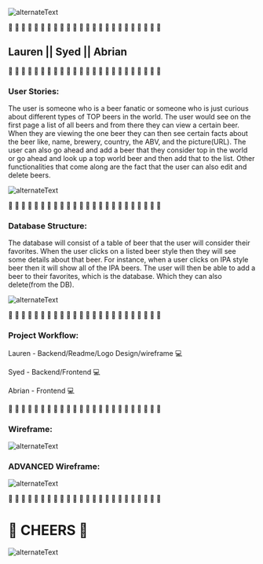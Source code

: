 ![alternateText](https://i.imgur.com/0qBLJA9.jpg)

🍻 🍻 🍻 🍻 🍻 🍻 🍻 🍻 🍻 🍻 🍻 🍻 🍻 🍻 🍻 🍻 🍻 🍻 🍻 🍻 🍻 🍻 🍻 🍻
## Lauren || Syed || Abrian
🍻 🍻 🍻 🍻 🍻 🍻 🍻 🍻 🍻 🍻 🍻 🍻 🍻 🍻 🍻 🍻 🍻 🍻 🍻 🍻 🍻 🍻 🍻 🍻

### User Stories:

The user is someone who is a beer fanatic or someone who is just curious about different types of TOP beers in the world. The user would see on the first page a list of all beers and from there they can view a certain beer. When they are viewing the one beer they can then see certain facts about the beer like, name, brewery, country, the ABV, and the picture(URL). The user can also go ahead and add a beer that they consider top in the world or go ahead and look up a top world beer and then add that to the list. Other functionalities that come along are the fact that the user can also edit and delete beers.

![alternateText](https://i.imgur.com/p0AIdMX.jpg)

🍻 🍻 🍻 🍻 🍻 🍻 🍻 🍻 🍻 🍻 🍻 🍻 🍻 🍻 🍻 🍻 🍻 🍻 🍻 🍻 🍻 🍻 🍻 🍻

### Database Structure:

The database will consist of a table of beer that the user will consider their favorites. When the user clicks on a listed beer style then they will see some details about that beer. For instance, when a user clicks on IPA style beer then it will show all of the IPA beers. The user will then be able to add a beer to their favorites, which is the database. Which they can also delete(from the DB). 

![alternateText](https://i.imgur.com/u5qkRdf.gif)


🍻 🍻 🍻 🍻 🍻 🍻 🍻 🍻 🍻 🍻 🍻 🍻 🍻 🍻 🍻 🍻 🍻 🍻 🍻 🍻 🍻 🍻 🍻 🍻

### Project Workflow: 

Lauren - Backend/Readme/Logo Design/wireframe 💻

Syed - Backend/Frontend 💻

Abrian - Frontend 💻

🍻 🍻 🍻 🍻 🍻 🍻 🍻 🍻 🍻 🍻 🍻 🍻 🍻 🍻 🍻 🍻 🍻 🍻 🍻 🍻 🍻 🍻 🍻 🍻

### Wireframe: 
![alternateText](https://i.imgur.com/4nQ6aLH.png)



### ADVANCED Wireframe: 
![alternateText](https://i.imgur.com/Wg8n8yJ.png)

🍻 🍻 🍻 🍻 🍻 🍻 🍻 🍻 🍻 🍻 🍻 🍻 🍻 🍻 🍻 🍻 🍻 🍻 🍻 🍻 🍻 🍻 🍻 🍻
# 🍻 CHEERS 🍻
![alternateText](https://i.imgur.com/IDQbMlH.jpg)
